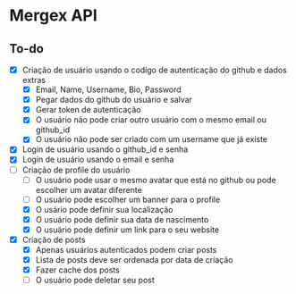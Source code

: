 # Mergex API

## To-do

- [x] Criação de usuário usando o codígo de autenticação do github e dados extras
  - [x] Email, Name, Username, Bio, Password
  - [x] Pegar dados do github do usuário e salvar
  - [x] Gerar token de autenticação
  - [x] O usuário não pode criar outro usuário com o mesmo email ou github_id
  - [x] O usuário não pode ser criado com um username que já existe
- [x] Login de usuário usando o github_id e senha
- [x] Login de usuário usando o email e senha
- [ ] Criação de profile do usuário
  - [ ] O usuário pode usar o mesmo avatar que está no github ou pode escolher um avatar diferente
  - [ ] O usuário pode escolher um banner para o profile
  - [x] O usário pode definir sua localização
  - [x] O usuário pode definir sua data de nascimento
  - [x] O usuário pode definir um link para o seu website
- [x] Criação de posts
  - [x] Apenas usuários autenticados podem criar posts
  - [x] Lista de posts deve ser ordenada por data de criação
  - [x] Fazer cache dos posts
  - [ ] O usuário pode deletar seu post
